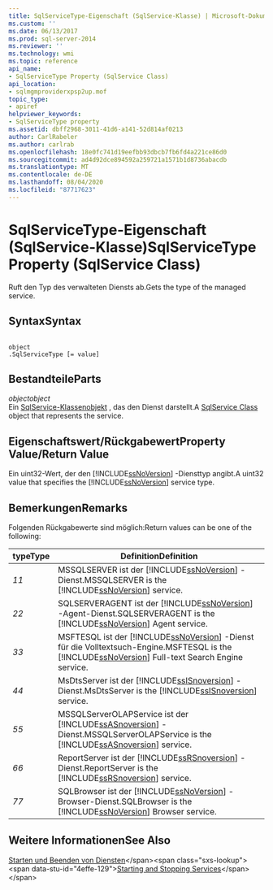 ```yaml
---
title: SqlServiceType-Eigenschaft (SqlService-Klasse) | Microsoft-Dokumentation
ms.custom: ''
ms.date: 06/13/2017
ms.prod: sql-server-2014
ms.reviewer: ''
ms.technology: wmi
ms.topic: reference
api_name:
- SqlServiceType Property (SqlService Class)
api_location:
- sqlmgmproviderxpsp2up.mof
topic_type:
- apiref
helpviewer_keywords:
- SqlServiceType property
ms.assetid: dbff2968-3011-41d6-a141-52d814af0213
author: CarlRabeler
ms.author: carlrab
ms.openlocfilehash: 18e0fc741d19eefbb93dbcb7fb6fd4a221ce86d0
ms.sourcegitcommit: ad4d92dce894592a259721a1571b1d8736abacdb
ms.translationtype: MT
ms.contentlocale: de-DE
ms.lasthandoff: 08/04/2020
ms.locfileid: "87717623"
---
```

# <a name="sqlservicetype-property-sqlservice-class"></a><span data-ttu-id="4effe-102">SqlServiceType-Eigenschaft (SqlService-Klasse)</span><span class="sxs-lookup"><span data-stu-id="4effe-102">SqlServiceType Property (SqlService Class)</span></span>
  <span data-ttu-id="4effe-103">Ruft den Typ des verwalteten Diensts ab.</span><span class="sxs-lookup"><span data-stu-id="4effe-103">Gets the type of the managed service.</span></span>  
  
## <a name="syntax"></a><span data-ttu-id="4effe-104">Syntax</span><span class="sxs-lookup"><span data-stu-id="4effe-104">Syntax</span></span>  
  
```  
  
object  
.SqlServiceType [= value]  
```  
  
## <a name="parts"></a><span data-ttu-id="4effe-105">Bestandteile</span><span class="sxs-lookup"><span data-stu-id="4effe-105">Parts</span></span>  
 <span data-ttu-id="4effe-106">*object*</span><span class="sxs-lookup"><span data-stu-id="4effe-106">*object*</span></span>  
 <span data-ttu-id="4effe-107">Ein [SqlService-Klassenobjekt](sqlservice-class.md) , das den Dienst darstellt.</span><span class="sxs-lookup"><span data-stu-id="4effe-107">A [SqlService Class](sqlservice-class.md) object that represents the service.</span></span>  
  
## <a name="property-valuereturn-value"></a><span data-ttu-id="4effe-108">Eigenschaftswert/Rückgabewert</span><span class="sxs-lookup"><span data-stu-id="4effe-108">Property Value/Return Value</span></span>  
 <span data-ttu-id="4effe-109">Ein uint32-Wert, der den [!INCLUDE[ssNoVersion](../../../includes/ssnoversion-md.md)] -Diensttyp angibt.</span><span class="sxs-lookup"><span data-stu-id="4effe-109">A uint32 value that specifies the [!INCLUDE[ssNoVersion](../../../includes/ssnoversion-md.md)] service type.</span></span>  
  
## <a name="remarks"></a><span data-ttu-id="4effe-110">Bemerkungen</span><span class="sxs-lookup"><span data-stu-id="4effe-110">Remarks</span></span>  
 <span data-ttu-id="4effe-111">Folgenden Rückgabewerte sind möglich:</span><span class="sxs-lookup"><span data-stu-id="4effe-111">Return values can be one of the following:</span></span>  
  
|<span data-ttu-id="4effe-112">type</span><span class="sxs-lookup"><span data-stu-id="4effe-112">Type</span></span>|<span data-ttu-id="4effe-113">Definition</span><span class="sxs-lookup"><span data-stu-id="4effe-113">Definition</span></span>|  
|----------|----------------|  
|<span data-ttu-id="4effe-114">*1*</span><span class="sxs-lookup"><span data-stu-id="4effe-114">*1*</span></span>|<span data-ttu-id="4effe-115">MSSQLSERVER ist der [!INCLUDE[ssNoVersion](../../../includes/ssnoversion-md.md)] -Dienst.</span><span class="sxs-lookup"><span data-stu-id="4effe-115">MSSQLSERVER is the [!INCLUDE[ssNoVersion](../../../includes/ssnoversion-md.md)] service.</span></span>|  
|<span data-ttu-id="4effe-116">*2*</span><span class="sxs-lookup"><span data-stu-id="4effe-116">*2*</span></span>|<span data-ttu-id="4effe-117">SQLSERVERAGENT ist der [!INCLUDE[ssNoVersion](../../../includes/ssnoversion-md.md)] -Agent-Dienst.</span><span class="sxs-lookup"><span data-stu-id="4effe-117">SQLSERVERAGENT is the [!INCLUDE[ssNoVersion](../../../includes/ssnoversion-md.md)] Agent service.</span></span>|  
|<span data-ttu-id="4effe-118">*3*</span><span class="sxs-lookup"><span data-stu-id="4effe-118">*3*</span></span>|<span data-ttu-id="4effe-119">MSFTESQL ist der [!INCLUDE[ssNoVersion](../../../includes/ssnoversion-md.md)] -Dienst für die Volltextsuch-Engine.</span><span class="sxs-lookup"><span data-stu-id="4effe-119">MSFTESQL is the [!INCLUDE[ssNoVersion](../../../includes/ssnoversion-md.md)] Full-text Search Engine service.</span></span>|  
|<span data-ttu-id="4effe-120">*4*</span><span class="sxs-lookup"><span data-stu-id="4effe-120">*4*</span></span>|<span data-ttu-id="4effe-121">MsDtsServer ist der [!INCLUDE[ssISnoversion](../../../includes/ssisnoversion-md.md)] -Dienst.</span><span class="sxs-lookup"><span data-stu-id="4effe-121">MsDtsServer is the [!INCLUDE[ssISnoversion](../../../includes/ssisnoversion-md.md)] service.</span></span>|  
|<span data-ttu-id="4effe-122">*5*</span><span class="sxs-lookup"><span data-stu-id="4effe-122">*5*</span></span>|<span data-ttu-id="4effe-123">MSSQLServerOLAPService ist der [!INCLUDE[ssASnoversion](../../../includes/ssasnoversion-md.md)] -Dienst.</span><span class="sxs-lookup"><span data-stu-id="4effe-123">MSSQLServerOLAPService is the [!INCLUDE[ssASnoversion](../../../includes/ssasnoversion-md.md)] service.</span></span>|  
|<span data-ttu-id="4effe-124">*6*</span><span class="sxs-lookup"><span data-stu-id="4effe-124">*6*</span></span>|<span data-ttu-id="4effe-125">ReportServer ist der [!INCLUDE[ssRSnoversion](../../../includes/ssrsnoversion-md.md)] -Dienst.</span><span class="sxs-lookup"><span data-stu-id="4effe-125">ReportServer is the [!INCLUDE[ssRSnoversion](../../../includes/ssrsnoversion-md.md)] service.</span></span>|  
|<span data-ttu-id="4effe-126">*7*</span><span class="sxs-lookup"><span data-stu-id="4effe-126">*7*</span></span>|<span data-ttu-id="4effe-127">SQLBrowser ist der [!INCLUDE[ssNoVersion](../../../includes/ssnoversion-md.md)] -Browser-Dienst.</span><span class="sxs-lookup"><span data-stu-id="4effe-127">SQLBrowser is the [!INCLUDE[ssNoVersion](../../../includes/ssnoversion-md.md)] Browser service.</span></span>|  
  
## <a name="see-also"></a><span data-ttu-id="4effe-128">Weitere Informationen</span><span class="sxs-lookup"><span data-stu-id="4effe-128">See Also</span></span>  
 <span data-ttu-id="4effe-129">[Starten und Beenden von Diensten](https://technet.microsoft.com/library/ms174886\(v=sql.105\).aspx)</span><span class="sxs-lookup"><span data-stu-id="4effe-129">[Starting and Stopping Services](https://technet.microsoft.com/library/ms174886\(v=sql.105\).aspx)</span></span>  
  
  
